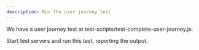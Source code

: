 ```yaml
---
description: Run the user journey test
---
```


We have a user journey test at test-scripts/test-complete-user-journey.js.

Start test servers and run this test, reporting the output.
